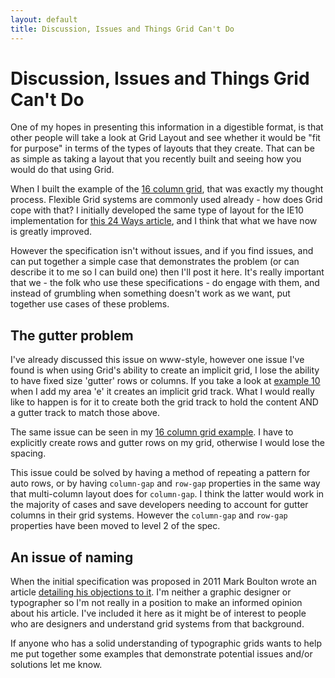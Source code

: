 ```yaml
---
layout: default
title: Discussion, Issues and Things Grid Can't Do
---
```


# Discussion, Issues and Things Grid Can't Do

One of my hopes in presenting this information in a digestible format, is that other people will take a look at Grid Layout and see whether it would be "fit for purpose" in terms of the types of layouts that they create. That can be as simple as taking a layout that you recently built and seeing how you would do that using Grid.

When I built the example of the [16 column grid](http://gridbyexample.com/examples/code/layout4.html), that was exactly my thought process. Flexible Grid systems are commonly used already - how does Grid cope with that? I initially developed the same type of layout for the IE10 implementation for [this 24 Ways article](http://24ways.org/2012/css3-grid-layout/), and I think that what we have now is greatly improved.

However the specification isn't without issues, and if you find issues, and can put together a simple case that demonstrates the problem (or can describe it to me so I can build one) then I'll post it here. It's really important that we - the folk who use these specifications - do engage with them, and instead of grumbling when something doesn't work as we want, put together use cases of these problems.

## The gutter problem

I've already discussed this issue on www-style, however one issue I've found is when using Grid's ability to create an implicit grid, I lose the ability to have fixed size 'gutter' rows or columns. If you take a look at [example 10](/examples/#example10) when I add my area 'e' it creates an implicit grid track. What I would really like to happen is for it to create both the grid track to hold the content AND a gutter track to match those above.

The same issue can be seen in my [16 column grid example](http://gridbyexample.com/examples/code/layout4.html). I have to explicitly create rows and gutter rows on my grid, otherwise I would lose the spacing.

This issue could be solved by having a method of repeating a pattern for auto rows, or by having `column-gap` and `row-gap` properties in the same way that multi-column layout does for `column-gap`. I think the latter would work in the majority of cases and save developers needing to account for gutter columns in their grid systems. However the `column-gap` and `row-gap` properties have been moved to level 2 of the spec.

## An issue of naming

When the initial specification was proposed in 2011 Mark Boulton wrote an article [detailing his objections to it](http://www.markboulton.co.uk/journal/rethinking-css-grids). I'm neither a graphic designer or typographer so I'm not really in a position to make an informed opinion about his article. I've included it here as it might be of interest to people who are designers and understand grid systems from that background. 

If anyone who has a solid understanding of typographic grids wants to help me put together some examples that demonstrate potential issues and/or solutions let me know.